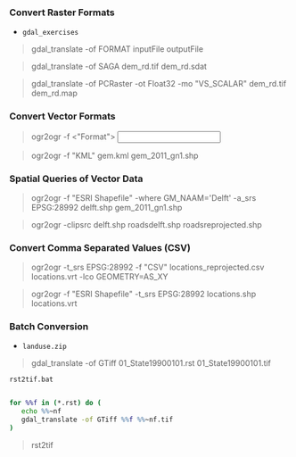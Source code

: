 ### Convert Raster Formats

- `gdal_exercises`

> gdal_translate -of FORMAT inputFile outputFile

> gdal_translate -of SAGA dem_rd.tif dem_rd.sdat

> gdal_translate -of PCRaster -ot Float32 -mo "VS_SCALAR" dem_rd.tif dem_rd.map

### Convert Vector Formats

> ogr2ogr -f <"Format"> <output> <input>

> ogr2ogr -f "KML" gem.kml gem_2011_gn1.shp

### Spatial Queries of Vector Data

> ogr2ogr -f "ESRI Shapefile" -where GM_NAAM='Delft' -a_srs EPSG:28992 delft.shp gem_2011_gn1.shp

> ogr2ogr -clipsrc delft.shp roadsdelft.shp roadsreprojected.shp

### Convert Comma Separated Values (CSV)

> ogr2ogr -t_srs EPSG:28992 -f "CSV" locations_reprojected.csv locations.vrt -lco GEOMETRY=AS_XY

> ogr2ogr -f "ESRI Shapefile" -t_srs EPSG:28992 locations.shp locations.vrt

### Batch Conversion

- `landuse.zip`

> gdal_translate -of GTiff 01_State19900101.rst 01_State19900101.tif

`rst2tif.bat`

```bat

for %%f in (*.rst) do (
   echo %%~nf
   gdal_translate -of GTiff %%f %%~nf.tif
)

```

> rst2tif <ENTER>

